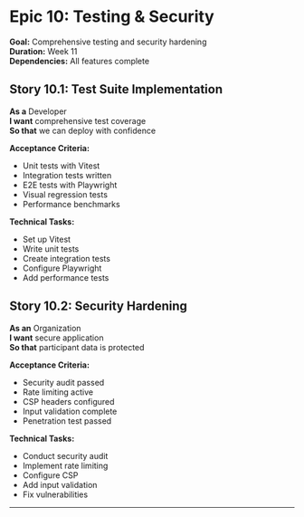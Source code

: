 # Epic 10: Testing & Security
**Goal:** Comprehensive testing and security hardening  
**Duration:** Week 11  
**Dependencies:** All features complete  

## Story 10.1: Test Suite Implementation
**As a** Developer  
**I want** comprehensive test coverage  
**So that** we can deploy with confidence  

**Acceptance Criteria:**
- Unit tests with Vitest
- Integration tests written
- E2E tests with Playwright
- Visual regression tests
- Performance benchmarks

**Technical Tasks:**
- Set up Vitest
- Write unit tests
- Create integration tests
- Configure Playwright
- Add performance tests

## Story 10.2: Security Hardening
**As an** Organization  
**I want** secure application  
**So that** participant data is protected  

**Acceptance Criteria:**
- Security audit passed
- Rate limiting active
- CSP headers configured
- Input validation complete
- Penetration test passed

**Technical Tasks:**
- Conduct security audit
- Implement rate limiting
- Configure CSP
- Add input validation
- Fix vulnerabilities

---
